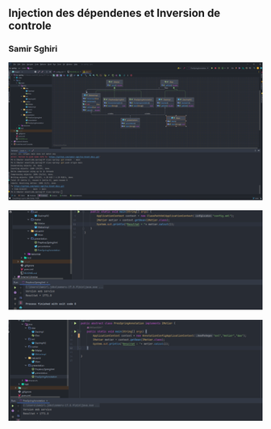<h2>Injection des dépendenes et Inversion de controle</h2>
<h3>Samir Sghiri</h3>
<img src="Pict/2.png"></br></br>
<img src="Pict/1.png"></br></br>
<img src="Pict/3.png">